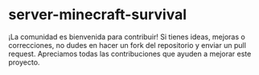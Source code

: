 # server-minecraft-survival
¡La comunidad es bienvenida para contribuir! Si tienes ideas, mejoras o correcciones, no dudes en hacer un fork del repositorio y enviar un pull request. Apreciamos todas las contribuciones que ayuden a mejorar este proyecto.
